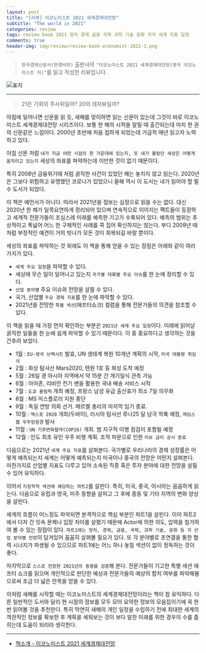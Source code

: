 ```yaml
---  
layout: post  
title: "[리뷰] 이코노미스트 2021 세계경제대전망"  
subtitle: "The world in 2021"  
categories: review  
tags: review book 2021 정치 경제 금융 국제 과학 기술 문화 각국 세계 지표 일정
comments: true  
header-img: img/review/review-book-economist-2021-1.png
---  
```

  
> `한국경제신문사(한경비피)` 출판사의 `"이코노미스트 2021 세계경제대전망(영국 이코노미스트 저)"`를 읽고 작성한 리뷰입니다.  

![표지](https://telegeam.github.io/assets/img/review/review-book-economist-2021-1.png)  

---

> 21은 기회의 주사위일까? 20의 데자뷰일까?

아침에 일어나면 신문을 읽 듯, 새해를 맞이하면 읽는 신문이 있는데 그것이 바로 이코노미스트 세계경제대전망 시리즈이다. 보통 한 해의 시작을 알릴 때 출간되는데 마치 한 권의 신문같은 느낌이다. 2000년 초반에 처음 접하게 되었는데 가급적 매년 읽고자 노력하고 있다. 

아침 신문 처럼 `내가 지금 어떤 시점의 한 가운데에 있는지, 또 내가 몰랐던 세상은 어떻게 움직이고 있는지` 세상의 좌표를 파악하는데 이만한 것이 없기 때문이다.

특히 2008년 금융위기때 처럼 굵직한 사건이 있었던 해는 놓치지 않고 읽는다. 2020년은 그보다 위험하고 유명했던 코로나가 있었으니 올해 역시 이 도서는 내가 읽어야 할 필수 도서가 되었다. 

이 책은 예언서가 아니다. 따라서 2021년을 점보는 심정으로 읽을 수는 없다. 대신 2020년 한 해가 일목요연하게 정리되어 있으며 연속적으로 이어지는 팩트들이 등장하고 세계적 전문가들이 조심스레 미래를 예측한 기고가 수록되어 있다. 예측의 범위는 추상적이고 폭넓어 어느 한 구체적인 사례를 콕 집어 확신하지는 않는다. 부디 2009년 때처럼 부정적인 예견이 거의 빗나가 모든 것이 회복되길 바랄 뿐이다.

세상의 좌표를 파악하는 것 외에도 이 책을 통해 얻을 수 있는 장점은 아래와 같이 여러가지가 있다. 
* `세계 주요 일정`을 파악할 수 있다.
* 세상에 무슨 일이 일어나고 있는지 `국가별 대륙별 주요 이슈`를 한 눈에 정리할 수 있다. 
* `산업 분야별` 주요 이슈와 전망을 살필 수 있다.
* 국가, 산업별 `주요 경제 지표`를 한 눈에 파악할 수 있다.
* 2021년을 전망한 `특별 섹션`(애프터쇼크) 컬럼을 통해 전문가들의 의견을 참조할 수 있다.

이 책을 읽을 때 가장 먼저 확인하는 부분은 `2021년 세계 주요 일정`이다. 미래에 읽어날 굵직한 일들을 한 눈에 쉽게 파악할 수 있기 때문이다. 이 중 중요하다고 생각하는 것을 간추려 보았다. 
* 1월 : `EU-영국 브렉시트` 발효, UN 생태계 복원 10개년 계획의 시작, `미국 대통령 취임식`
* 2월 : 화상 탐사선 Mars2020, 텐원 1호 등 화성 도착 예정
* 5월 : 26일 경 아시아 지역에서 약 15분 간 개기일식 관측 가능
* 6월 : 아마존, 리비안 전기 밴을 활용한 국내 배송 서비스 시작
* 7월 : `도쿄 올림픽` 개최 예정, 프랑스 남성 유급 출산휴가 최소 7일 의무화
* 8월 : MS 익스플로러 지원 중단
* 9월 : 독일 연방 의회 선거. 메르켈 총리의 마지막 임기 종료.
* 10월 : `엑스포 2020` 개최(두바이), 러시아 탐사선 루나25 달 남극 착륙 예정, `제임스 웹 우주망원경` 발사
* 11월 : `UN 기후변화협약(COP26)` 개최. 범 지구적 이행 점검이 포함될 예정
* 12월 : 인도 최초 유인 우주 비행 계획. 조작 파문으로 인한 `리보 금리 공시 종료`

다음으로는 2021년 `세계 주요 지표`를 살펴본다. 국가별로 우리나라의 경제 성장률은 어떻게 예측되는지 세계는 어떻게 예측되는지 미국이나 중국의 전망은 어떤지 살펴본다. 마찬가지로 산업별 지표도 다루고 있어 소속된 직종 혹은 투자 분야에 대한 전망을 살필 수 있어 유익하다.

이어서 `지정학적 섹션에 해당하는 파트2`를 살핀다. 특히, 미국, 중국, 아시아는 꼼꼼하게 읽는다. 다음으로 유럽과 영국, 미주 동향을 살피고 그 후에 중동 및 기타 지역의 변화 양상을 살핀다.

세계의 흐름이 어느정도 파악되면 본격적으로 핵심 부분인 파트1을 살핀다. 이미 파트2에서 다자 간 잇속 문제나 입장 차이를 살폈기 때문에 Actor에 의한 의도, 압력을 첨가하여 볼 수 있는 장점이 있다. `파트1에는 정치, 경제, 금융, 국제, 과학 기술, 문화 등 각 산업 분야별 전망`이 담겨있어 꼼꼼히 살펴볼 필요가 있다. 또 각 분야별로 초연결을 통한 협력 시너지가 파생될 수 있으므로 파트1에는 어느 하나 놓칠 섹션이 없이 정독하는 것이 좋다.

마지막으로 `스스로 전망한 2021년의 동향을 검증`해 본다. 전문가들이 기고한 특별 세션 애프터 쇼크를 읽으며 개인적으로 판단한 예상과 전문가들의 예상의 합치 여부를 파악해봄으로써 조금 더 넓은 안목을 얻을 수 있다. 

이처럼 새해를 시작할 때는 이코노미스트의 세계경제대전망이라는 책이 참 유익하다. 다른 일반적인 도서와 달리 현 시점의 정보를 모두 모아 요약한 정보의 모음집이기에 꼭 한 번 읽어볼 것을 추천한다. 특히 막연히 새해의 개인 일정을 수립하기 전에 최대한 세계의 객관적인 정보를 확보한 후 계획을 세워보는 것이 보다 알찬 미래를 위한 경우의 수를 좁히는데 도움이 되리라 생각한다. 

---
* [책소개 - 이코노미스트 2021 세계경제대전망](http://www.yes24.com/Product/Goods/95753726)
